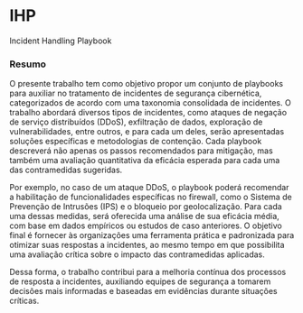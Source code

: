 # IHP
Incident Handling Playbook

### Resumo

O presente trabalho tem como objetivo propor um conjunto de playbooks para auxiliar no tratamento de incidentes de segurança cibernética, categorizados de acordo com uma taxonomia consolidada de incidentes. O trabalho abordará diversos tipos de incidentes, como ataques de negação de serviço distribuídos (DDoS), exfiltração de dados, exploração de vulnerabilidades, entre outros, e para cada um deles, serão apresentadas soluções específicas e metodologias de contenção. Cada playbook descreverá não apenas os passos recomendados para mitigação, mas também uma avaliação quantitativa da eficácia esperada para cada uma das contramedidas sugeridas.

Por exemplo, no caso de um ataque DDoS, o playbook poderá recomendar a habilitação de funcionalidades específicas no firewall, como o Sistema de Prevenção de Intrusões (IPS) e o bloqueio por geolocalização. Para cada uma dessas medidas, será oferecida uma análise de sua eficácia média, com base em dados empíricos ou estudos de caso anteriores. O objetivo final é fornecer às organizações uma ferramenta prática e padronizada para otimizar suas respostas a incidentes, ao mesmo tempo em que possibilita uma avaliação crítica sobre o impacto das contramedidas aplicadas.

Dessa forma, o trabalho contribui para a melhoria contínua dos processos de resposta a incidentes, auxiliando equipes de segurança a tomarem decisões mais informadas e baseadas em evidências durante situações críticas.
